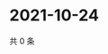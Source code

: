 # 2021-10-24

共 0 条

<!-- BEGIN WEIBO -->
<!-- 最后更新时间 Sun Oct 24 2021 16:01:03 GMT+0800 (China Standard Time) -->

<!-- END WEIBO -->
